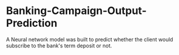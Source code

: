 # Banking-Campaign-Output-Prediction
A Neural network model was built to predict whether the client would subscribe to the bank's term deposit or not.
